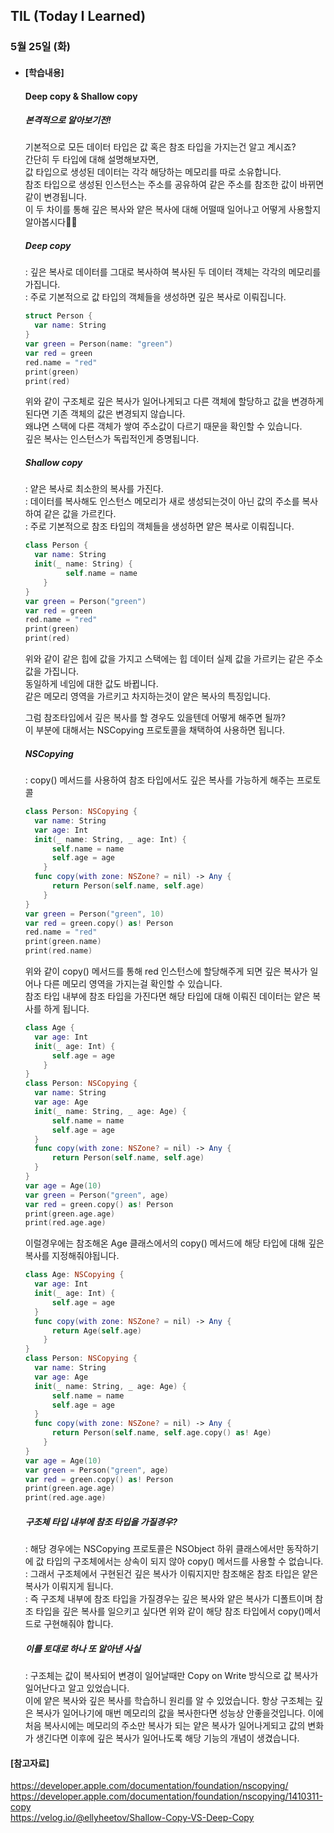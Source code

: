 ## TIL (Today I Learned)

### 5월 25일 (화)

- #### [학습내용]
  #### Deep copy & Shallow copy   
  ##### 본격적으로 알아보기전!   
  기본적으로 모든 데이터 타입은 값 혹은 참조 타입을 가지는건 알고 계시죠?   
  간단히 두 타입에 대해 설명해보자면,   
  값 타입으로 생성된 데이터는 각각 해당하는 메모리를 따로 소유합니다.   
  참조 타입으로 생성된 인스턴스는 주소를 공유하여 같은 주소를 참조한 값이 바뀌면 같이 변경됩니다.   
  이 두 차이를 통해 깊은 복사와 얕은 복사에 대해 어떨때 일어나고 어떻게 사용할지 알아봅시다👍🏻   
  
  ##### Deep copy   
  : 깊은 복사로 데이터를 그대로 복사하여 복사된 두 데이터 객체는 각각의 메모리를 가집니다.   
  : 주로 기본적으로 값 타입의 객체들을 생성하면 깊은 복사로 이뤄집니다.   
  ```swift
  struct Person {
    var name: String
  }
  var green = Person(name: "green")
  var red = green
  red.name = "red"
  print(green)
  print(red)
  ```
  위와 같이 구조체로 깊은 복사가 일어나게되고 다른 객체에 할당하고 값을 변경하게 된다면 기존 객체의 값은 변경되지 않습니다.   
  왜냐면 스택에 다른 객체가 쌓여 주소값이 다르기 때문을 확인할 수 있습니다.   
  깊은 복사는 인스턴스가 독립적인게 증명됩니다.   

  ##### Shallow copy   
  : 얕은 복사로 최소한의 복사를 가진다.   
  : 데이터를 복사해도 인스턴스 메모리가 새로 생성되는것이 아닌 값의 주소를 복사하여 같은 값을 가르킨다.   
  : 주로 기본적으로 참조 타입의 객체들을 생성하면 얕은 복사로 이뤄집니다.   
  ```swift
  class Person {
    var name: String
    init(_ name: String) {
           self.name = name
      }
  }
  var green = Person("green")
  var red = green
  red.name = "red"
  print(green)
  print(red)
  ```
  위와 같이 같은 힙에 값을 가지고 스택에는 힙 데이터 실제 값을 가르키는 같은 주소값을 가집니다.   
  동일하게 네임에 대한 값도 바뀝니다.   
  같은 메모리 영역을 가르키고 차지하는것이 얕은 복사의 특징입니다.   

  그럼 참조타입에서 깊은 복사를 할 경우도 있을텐데 어떻게 해주면 될까?   
  이 부분에 대해서는 NSCopying 프로토콜을 채택하여 사용하면 됩니다.   

  ##### NSCopying
  : copy() 메서드를 사용하여 참조 타입에서도 깊은 복사를 가능하게 해주는 프로토콜   
  ```swift
  class Person: NSCopying {
    var name: String
    var age: Int
    init(_ name: String, _ age: Int) {
        self.name = name
        self.age = age
      }
    func copy(with zone: NSZone? = nil) -> Any {
        return Person(self.name, self.age)
      }
  }
  var green = Person("green", 10)
  var red = green.copy() as! Person
  red.name = "red"
  print(green.name)
  print(red.name)
  ```

  위와 같이 copy() 메서드를 통해 red 인스턴스에 할당해주게 되면 깊은 복사가 일어나 다른 메모리 영역을 가지는걸 확인할 수 있습니다.   
  참조 타입 내부에 참조 타입을 가진다면 해당 타입에 대해 이뤄진 데이터는 얕은 복사를 하게 됩니다.   
  ```swift
  class Age {
    var age: Int
    init(_ age: Int) {
        self.age = age
      }
  }
  class Person: NSCopying {
    var name: String
    var age: Age
    init(_ name: String, _ age: Age) {
        self.name = name
        self.age = age
    }
    func copy(with zone: NSZone? = nil) -> Any {
        return Person(self.name, self.age)
    }
  }
  var age = Age(10)
  var green = Person("green", age)
  var red = green.copy() as! Person
  print(green.age.age)
  print(red.age.age)
  ```

  이럴경우에는 참조해온 Age 클래스에서의 copy() 메서드에 해당 타입에 대해 깊은 복사를 지정해줘야됩니다.   
  ```swift
  class Age: NSCopying {
    var age: Int
    init(_ age: Int) {
        self.age = age
    }
    func copy(with zone: NSZone? = nil) -> Any {
        return Age(self.age)
      }
  }
  class Person: NSCopying {
    var name: String
    var age: Age
    init(_ name: String, _ age: Age) {
        self.name = name
        self.age = age
    }
    func copy(with zone: NSZone? = nil) -> Any {
        return Person(self.name, self.age.copy() as! Age)
      }
  }
  var age = Age(10)
  var green = Person("green", age)
  var red = green.copy() as! Person
  print(green.age.age)
  print(red.age.age)
  ```

  ##### 구조체 타입 내부에 참조 타입을 가질경우?   
  : 해당 경우에는 NSCopying 프로토콜은 NSObject 하위 클래스에서만 동작하기에 값 타입의 구조체에서는 상속이 되지 않아 copy() 메서드를 사용할 수 없습니다.   
  : 그래서 구조체에서 구현된건 깊은 복사가 이뤄지지만 참조해온 참조 타입은 얕은 복사가 이뤄지게 됩니다.   
  : 즉 구조체 내부에 참조 타입을 가질경우는 깊은 복사와 얕은 복사가 디폴트이며 참조 타입을 깊은 복사를 일으키고 싶다면 위와 같이 해당 참조 타입에서 copy()메서드로 구현해줘야 합니다.   

  ##### 이를 토대로 하나 또 알아낸 사실   
  : 구조체는 값이 복사되어 변경이 일어날때만 Copy on Write 방식으로 값 복사가 일어난다고 알고 있었습니다.   
  이에 얕은 복사와 깊은 복사를 학습하니 원리를 알 수 있었습니다. 항상 구조체는 깊은 복사가 일어나기에 매번 메모리의 값을 복사한다면 성능상 안좋을것입니다. 이에 처음 복사시에는 메모리의 주소만 복사가 되는 얕은 복사가 일어나게되고 값의 변화가 생긴다면 이후에 깊은 복사가 일어나도록 해당 기능의 개념이 생겼습니다.   
  
  

#### [참고자료]   
https://developer.apple.com/documentation/foundation/nscopying/   
https://developer.apple.com/documentation/foundation/nscopying/1410311-copy   
https://velog.io/@ellyheetov/Shallow-Copy-VS-Deep-Copy
